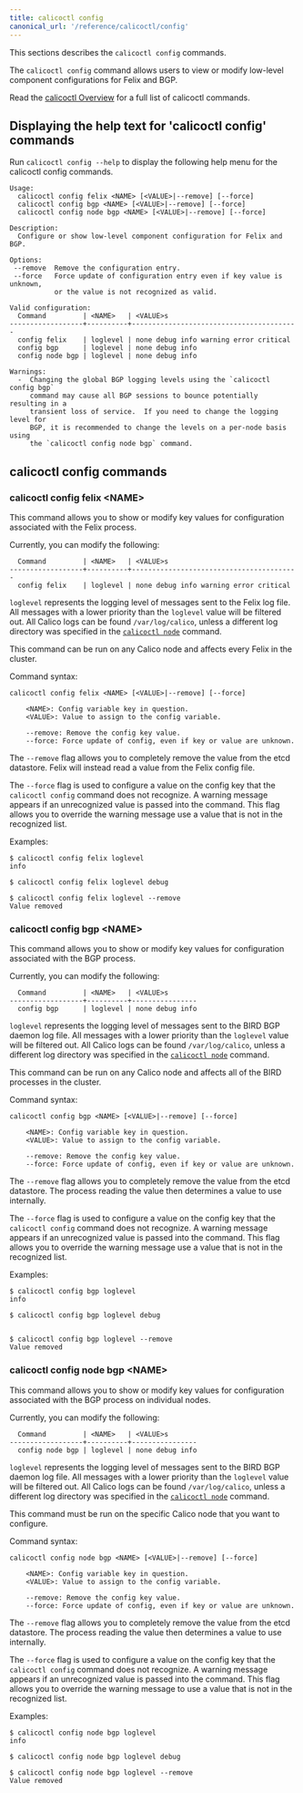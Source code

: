 ```yaml
---
title: calicoctl config
canonical_url: '/reference/calicoctl/config'
---
```


This sections describes the `calicoctl config` commands.

The `calicoctl config` command allows users to view or modify
low-level component configurations for Felix and BGP.

Read the [calicoctl Overview]({{site.baseurl}}/{{page.version}}/reference/calicoctl) for a full list of calicoctl commands.

## Displaying the help text for 'calicoctl config' commands

Run `calicoctl config --help` to display the following help menu for the
calicoctl config commands.

```shell
Usage:
  calicoctl config felix <NAME> [<VALUE>|--remove] [--force]
  calicoctl config bgp <NAME> [<VALUE>|--remove] [--force]
  calicoctl config node bgp <NAME> [<VALUE>|--remove] [--force]

Description:
  Configure or show low-level component configuration for Felix and BGP.

Options:
 --remove  Remove the configuration entry.
 --force   Force update of configuration entry even if key value is unknown,
           or the value is not recognized as valid.

Valid configuration:
  Command         | <NAME>   | <VALUE>s
------------------+----------+-----------------------------------------
  config felix    | loglevel | none debug info warning error critical
  config bgp      | loglevel | none debug info
  config node bgp | loglevel | none debug info

Warnings:
  -  Changing the global BGP logging levels using the `calicoctl config bgp`
     command may cause all BGP sessions to bounce potentially resulting in a
     transient loss of service.  If you need to change the logging level for
     BGP, it is recommended to change the levels on a per-node basis using
     the `calicoctl config node bgp` command.

```

## calicoctl config commands


### calicoctl config felix \<NAME\>
This command allows you to show or modify key values for configuration
associated with the Felix process.

Currently, you can modify the following:

```shell
  Command         | <NAME>   | <VALUE>s
------------------+----------+-----------------------------------------
  config felix    | loglevel | none debug info warning error critical
```

`loglevel` represents the logging level of messages sent to the Felix log file.
All messages with a lower priority than the `loglevel` value will be filtered
out. All Calico logs can be found `/var/log/calico`, unless a different log
directory was specified in the [`calicoctl node`](node) command.


This command can be run on any Calico node and affects every Felix in the
cluster.

Command syntax:

```
calicoctl config felix <NAME> [<VALUE>|--remove] [--force]

    <NAME>: Config variable key in question.
    <VALUE>: Value to assign to the config variable.

    --remove: Remove the config key value.
    --force: Force update of config, even if key or value are unknown.
```
The `--remove` flag allows you to completely remove the value from the etcd
datastore.  Felix will instead read a value from the Felix config file.

The `--force` flag is used to configure a value on the config key that the
`calicoctl config` command does not recognize.  A warning message appears if an
unrecognized value is passed into the command.  This flag allows you to
override the warning message use a value that is not in the recognized list.

Examples:

```
$ calicoctl config felix loglevel
info

$ calicoctl config felix loglevel debug

$ calicoctl config felix loglevel --remove
Value removed
```

### calicoctl config bgp \<NAME\>
This command allows you to show or modify key values for configuration
associated with the BGP process.

Currently, you can modify the following:

```shell
  Command         | <NAME>   | <VALUE>s
------------------+----------+----------------
  config bgp      | loglevel | none debug info
```

`loglevel` represents the logging level of messages sent to the BIRD BGP daemon
log file. All messages with a lower priority than the `loglevel` value will be
filtered out. All Calico logs can be found `/var/log/calico`, unless a different log
directory was specified in the [`calicoctl node`](./node) command.

This command can be run on any Calico node and affects all of the BIRD processes
in the cluster.

Command syntax:

```
calicoctl config bgp <NAME> [<VALUE>|--remove] [--force]

    <NAME>: Config variable key in question.
    <VALUE>: Value to assign to the config variable.

    --remove: Remove the config key value.
    --force: Force update of config, even if key or value are unknown.
```
The `--remove` flag allows you to completely remove the value from the etcd
datastore.  The process reading the value then determines a value to use
internally.

The `--force` flag is used to configure a value on the config key that the
`calicoctl config` command does not recognize.  A warning message appears if an
unrecognized value is passed into the command.  This flag allows you to
override the warning message use a value that is not in the recognized list.

Examples:

```
$ calicoctl config bgp loglevel
info

$ calicoctl config bgp loglevel debug


$ calicoctl config bgp loglevel --remove
Value removed
```

### calicoctl config node bgp \<NAME\>
This command allows you to show or modify key values for configuration
associated with the BGP process on individual nodes.

Currently, you can modify the following:
```
  Command         | <NAME>   | <VALUE>s
------------------+----------+----------------
  config node bgp | loglevel | none debug info
```

`loglevel` represents the logging level of messages sent to the BIRD BGP daemon
log file. All messages with a lower priority than the `loglevel` value will be
filtered out. All Calico logs can be found `/var/log/calico`, unless a different log
directory was specified in the [`calicoctl node`](./node) command.

This command must be run on the specific Calico node that you want to configure.

Command syntax:

```
calicoctl config node bgp <NAME> [<VALUE>|--remove] [--force]

    <NAME>: Config variable key in question.
    <VALUE>: Value to assign to the config variable.

    --remove: Remove the config key value.
    --force: Force update of config, even if key or value are unknown.
```
The `--remove` flag allows you to completely remove the value from the etcd
datastore.  The process reading the value then determines a value to use
internally.

The `--force` flag is used to configure a value on the config key that the
`calicoctl config` command does not recognize.  A warning message appears if an
unrecognized value is passed into the command.  This flag allows you to
override the warning message to use a value that is not in the recognized list.

Examples:

```
$ calicoctl config node bgp loglevel
info

$ calicoctl config node bgp loglevel debug

$ calicoctl config node bgp loglevel --remove
Value removed
```
